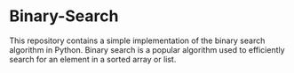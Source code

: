 # Binary-Search
This repository contains a simple implementation of the binary search algorithm in Python. Binary search is a popular algorithm used to efficiently search for an element in a sorted array or list.
